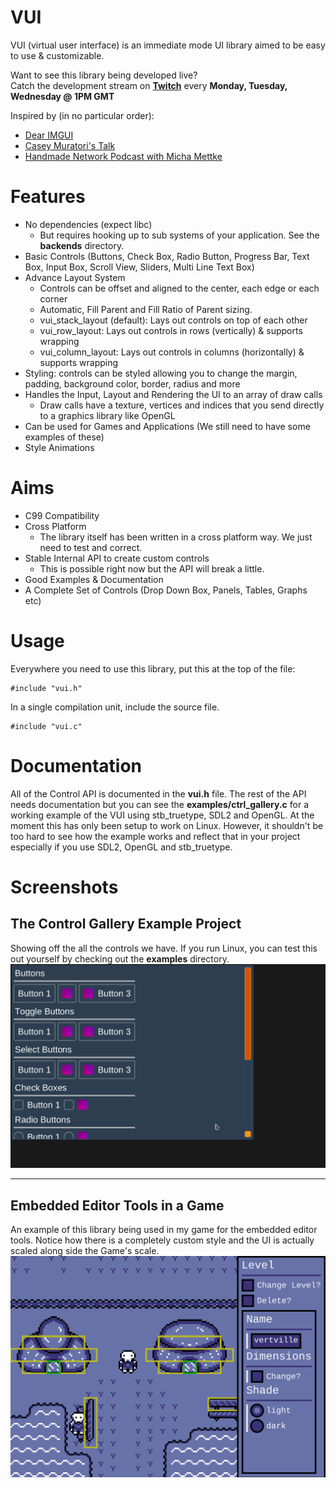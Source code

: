 # VUI

VUI (virtual user interface) is an immediate mode UI library aimed to be easy to use & customizable.

Want to see this library being developed live? <br/>
Catch the development stream on **[Twitch](https://twitch.tv/heroseh)** every **Monday, Tuesday, Wednesday @ 1PM GMT**

Inspired by (in no particular order):
- [Dear IMGUI](https://github.com/ocornut/imgui)
- [Casey Muratori's Talk](https://www.youtube.com/watch?v=Z1qyvQsjK5Y)
- [Handmade Network Podcast with Micha Mettke](https://handmade.network/podcast/ep/c1174949-adc4-492d-89b5-ca73dea4ff16)

# Features
- No dependencies (expect libc)
	- But requires hooking up to sub systems of your application. See the **backends** directory.
- Basic Controls (Buttons, Check Box, Radio Button, Progress Bar, Text Box, Input Box, Scroll View, Sliders, Multi Line Text Box)
- Advance Layout System
	- Controls can be offset and aligned to the center, each edge or each corner
	- Automatic, Fill Parent and Fill Ratio of Parent sizing.
	- vui_stack_layout (default): Lays out controls on top of each other
	- vui_row_layout: Lays out controls in rows (vertically) & supports wrapping
	- vui_column_layout: Lays out controls in columns (horizontally) & supports wrapping
- Styling: controls can be styled allowing you to change the margin, padding, background color, border, radius and more
- Handles the Input, Layout and Rendering the UI to an array of draw calls
	- Draw calls have a texture, vertices and indices that you send directly to a graphics library like OpenGL
- Can be used for Games and Applications (We still need to have some examples of these)
- Style Animations

# Aims
- C99 Compatibility
- Cross Platform
	- The library itself has been written in a cross platform way. We just need to test and correct.
- Stable Internal API to create custom controls
	- This is possible right now but the API will break a little.
- Good Examples & Documentation
- A Complete Set of Controls (Drop Down Box, Panels, Tables, Graphs etc)

# Usage

Everywhere you need to use this library, put this at the top of the file:
```
#include "vui.h"
```

In a single compilation unit, include the source file.
```
#include "vui.c"
```

# Documentation

All of the Control API is documented in the **vui.h** file. The rest of the API needs documentation but you can see the **examples/ctrl_gallery.c** for a working example of the VUI using stb_truetype, SDL2 and OpenGL. At the moment this has only been setup to work on Linux. However, it shouldn't be too hard to see how the example works and reflect that in your project especially if you use SDL2, OpenGL and stb_truetype.

# Screenshots

## The Control Gallery Example Project
Showing off the all the controls we have. If you run Linux, you can test this out yourself by checking out the **examples** directory.
![](screenshot-ctrl-gallery.gif)

----

## Embedded Editor Tools in a Game
An example of this library being used in my game for the embedded editor tools.
Notice how there is a completely custom style and the UI is actually scaled along side the Game's scale.
![](screenshot-game.gif)


